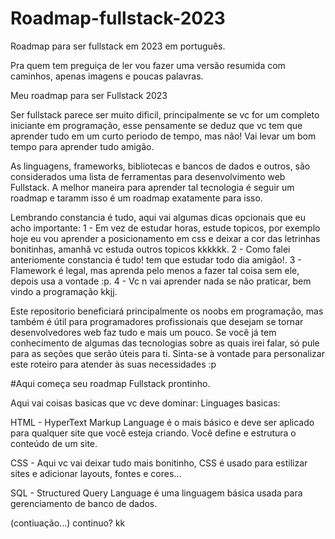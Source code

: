 # Roadmap-fullstack-2023
Roadmap para ser fullstack em 2023 em português.

Pra quem tem preguiça de ler vou fazer uma versão resumida com caminhos, apenas imagens e poucas palavras.

Meu roadmap para ser Fullstack 2023

Ser fullstack parece ser muito dificil, principalmente se vc for um completo iniciante em programação, esse pensamente se deduz que vc tem que aprender tudo em um curto periodo de tempo, mas não! Vai levar um bom tempo para aprender tudo amigão.

As linguagens, frameworks, bibliotecas e bancos de dados e outros, são considerados uma lista de ferramentas para desenvolvimento web Fullstack. A melhor maneira para aprender tal tecnologia é seguir um roadmap e taramm isso é um roadmap exatamente para isso.

Lembrando constancia é tudo, aqui vai algumas dicas opcionais que eu acho importante:
1 - Em vez de estudar horas, estude topicos, por exemplo hoje eu vou aprender a posicionamento em css e deixar a cor das letrinhas bonitinhas, amanhã vc estuda outros topicos kkkkkk.
2 - Como falei anteriomente constancia é tudo! tem que estudar todo dia amigão!.
3 - Flamework é legal, mas aprenda pelo menos a fazer tal coisa sem ele, depois usa a vontade :p.
4 - Vc n vai aprender nada se não praticar, bem vindo a programação kkjj.

Este repositorio beneficiará principalmente os noobs em programação, mas também é útil para programadores profissionais que desejam se tornar desenvolvedores web faz tudo e mais um pouco. Se você já tem conhecimento de algumas das tecnologias sobre as quais irei falar, só pule para as seções que serão úteis para ti. Sinta-se à vontade para personalizar este roteiro para atender às suas necessidades :p

#Aqui começa seu roadmap Fullstack prontinho.

Aqui vai coisas basicas que vc deve dominar:
Linguages basicas:

HTML - HyperText Markup Language é o mais básico e deve ser aplicado para qualquer site que você esteja criando. Você define e estrutura o conteúdo de um site.

CSS - Aqui vc vai deixar tudo mais bonitinho, CSS é usado para estilizar sites e adicionar layouts, fontes e cores...

SQL - Structured Query Language é uma linguagem básica usada para gerenciamento de banco de dados.

(contiuação...) 
continuo? kk






